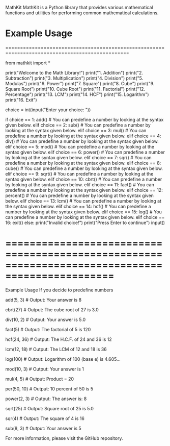 MathKit
MathKit is a Python library that provides various mathematical functions and utilities for performing common mathematical calculations.

Example Usage
================================================================================================
================================================================================================

from mathkit import *

print("Welcome to the Math Library!")
print("1. Addition")
print("2. Subtraction")
print("3. Multiplication")
print("4. Division")
print("5. Modulas")
print("6. Power")
print("7. Square")
print("8. Cube")
print("9. Square Root")
print("10. Cube Root")
print("11. Factorial")
print("12. Percentage")
print("13. LCM")
print("14. HCF")
print("15. Logarithm")
print("16. Exit")

choice = int(input("Enter your choice: "))

if choice == 1:
    add()  # You can predefine a number by looking at the syntax given below.
elif choice == 2:
    sub()  # You can predefine a number by looking at the syntax given below.
elif choice == 3:
    mul()  # You can predefine a number by looking at the syntax given below.
elif choice == 4:
    div()  # You can predefine a number by looking at the syntax given below.
elif choice == 5:
    mod()  # You can predefine a number by looking at the syntax given below.
elif choice == 6:
    power()  # You can predefine a number by looking at the syntax given below.
elif choice == 7:
    sqr()  # You can predefine a number by looking at the syntax given below.
elif choice == 8:
    cube()  # You can predefine a number by looking at the syntax given below.
elif choice == 9:
    sqrt()  # You can predefine a number by looking at the syntax given below.
elif choice == 10:
    cbrt()  # You can predefine a number by looking at the syntax given below.
elif choice == 11:
    fact()  # You can predefine a number by looking at the syntax given below.
elif choice == 12:
    percent()  # You can predefine a number by looking at the syntax given below.
elif choice == 13:
    lcm()  # You can predefine a number by looking at the syntax given below.
elif choice == 14:
    hcf()  # You can predefine a number by looking at the syntax given below.
elif choice == 15:
    log()  # You can predefine a number by looking at the syntax given below.
elif choice == 16:
    exit()
else:
    print("Invalid choice!")
    print("Press Enter to continue")
    input()

================================================================================================
================================================================================================

Example Usage If you decide to predefine numbers


add(5, 3)  # Output: Your answer is 8

cbrt(27)  # Output: The cube root of 27 is 3.0

div(10, 2)  # Output: Your answer is 5.0

fact(5)  # Output: The factorial of 5 is 120

hcf(24, 36)  # Output: The H.C.F. of 24 and 36 is 12

lcm(12, 18)  # Output: The LCM of 12 and 18 is 36

log(100)  # Output: Logarithm of 100 (base e) is 4.605...

mod(10, 3)  # Output: Your answer is 1

mul(4, 5)  # Output: Product = 20

per(50, 10)  # Output: 10 percent of 50 is 5

power(2, 3)  # Output: The answer is: 8

sqrt(25)  # Output: Square root of 25 is 5.0

sqr(4)  # Output: The square of 4 is 16

sub(8, 3)  # Output: Your answer is 5


For more information, please visit the GitHub repository.